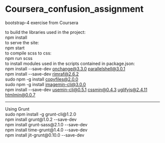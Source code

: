 # Coursera_confusion_assignment
bootstrap-4 exercise from Coursera<br>

to build the libraries used in the project:<br>
npm install<br>
to serve the site:<br>
npm start<br>
to compile scss to css:<br>
npm run scss<br>
to  install modules used in the scripts contained in package.json:<br>
npm install --save-dev onchange@3.3.0 parallelshell@3.0.1<br>
npm install --save-dev rimraf@2.6.2<br>
sudo npm -g install copyfiles@2.0.0<br>
sudo npm -g install imagemin-cli@3.0.0<br>
npm install --save-dev usemin-cli@0.5.1 cssmin@0.4.3 uglifyjs@2.4.11 htmlmin@0.0.7<br>
<hr>
Using Grunt<br>
sudo npm install -g grunt-cli@1.2.0<br>
npm install grunt@1.0.2 --save-dev<br>
npm install grunt-sass@2.1.0 --save-dev<br>
npm install time-grunt@1.4.0 --save-dev<br>
npm install jit-grunt@0.10.0 --save-dev<br>
